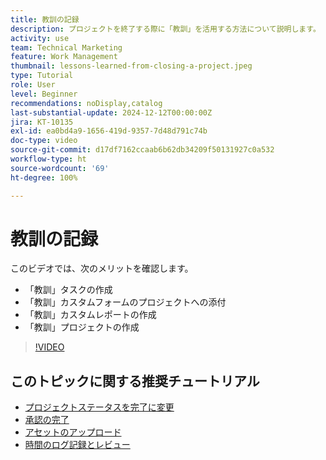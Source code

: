 ```yaml
---
title: 教訓の記録
description: プロジェクトを終了する際に「教訓」を活用する方法について説明します。
activity: use
team: Technical Marketing
feature: Work Management
thumbnail: lessons-learned-from-closing-a-project.jpeg
type: Tutorial
role: User
level: Beginner
recommendations: noDisplay,catalog
last-substantial-update: 2024-12-12T00:00:00Z
jira: KT-10135
exl-id: ea0bd4a9-1656-419d-9357-7d48d791c74b
doc-type: video
source-git-commit: d17df7162ccaab6b62db34209f50131927c0a532
workflow-type: ht
source-wordcount: '69'
ht-degree: 100%

---
```


# 教訓の記録

このビデオでは、次のメリットを確認します。

* 「教訓」タスクの作成
* 「教訓」カスタムフォームのプロジェクトへの添付
* 「教訓」カスタムレポートの作成
* 「教訓」プロジェクトの作成

>[!VIDEO](https://video.tv.adobe.com/v/3441012/?quality=12&learn=on&enablevpops)

## このトピックに関する推奨チュートリアル

* [プロジェクトステータスを完了に変更](/help/manage-work/projects/change-the-project-status.md)
* [承認の完了](/help/manage-work/close-a-project/complete-approvals.md)
* [アセットのアップロード](/help/manage-work/close-a-project/upload-assets.md)
* [時間のログ記録とレビュー](/help/manage-work/close-a-project/log-and-review-hours.md)
